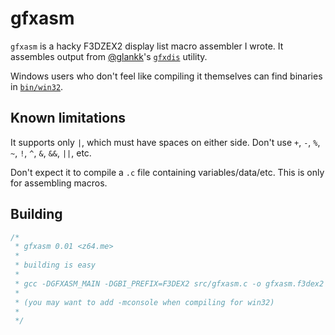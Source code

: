 # gfxasm

`gfxasm` is a hacky F3DZEX2 display list macro assembler I wrote. It assembles output from [@glankk](https://github.com/glankk)'s [`gfxdis`](https://github.com/glankk/n64/tree/master/src/gfxdis) utility.

Windows users who don't feel like compiling it themselves can find binaries in [`bin/win32`](bin/win32).

## Known limitations

It supports only `|`, which must have spaces on either side. Don't use `+`, `-`, `%`, `~`, `!`, `^`, `&`, `&&`, `||`, etc.

Don't expect it to compile a `.c` file containing variables/data/etc. This is only for assembling macros.

## Building

```c
/* 
 * gfxasm 0.01 <z64.me>
 *
 * building is easy
 *
 * gcc -DGFXASM_MAIN -DGBI_PREFIX=F3DEX2 src/gfxasm.c -o gfxasm.f3dex2
 *
 * (you may want to add -mconsole when compiling for win32)
 *
 */
```
